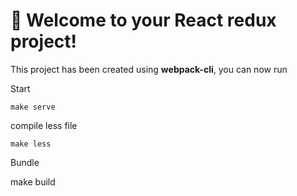 # 🚀 Welcome to your React redux project!

This project has been created using **webpack-cli**, you can now run

Start 

```
make serve
```

compile less file

```
make less
```
Bundle

make build

